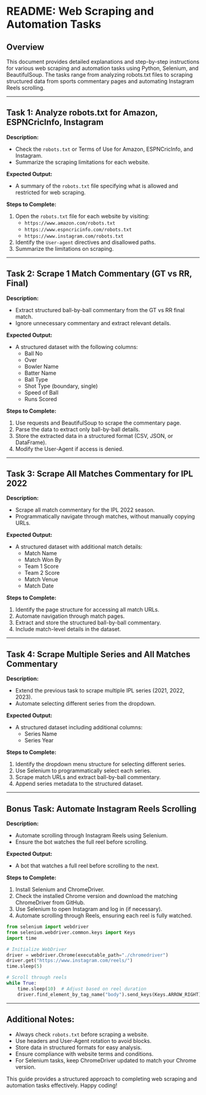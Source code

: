 # README: Web Scraping and Automation Tasks

## Overview
This document provides detailed explanations and step-by-step instructions for various web scraping and automation tasks using Python, Selenium, and BeautifulSoup. The tasks range from analyzing robots.txt files to scraping structured data from sports commentary pages and automating Instagram Reels scrolling.

---

## Task 1: Analyze robots.txt for Amazon, ESPNCricInfo, Instagram
**Description:**
- Check the `robots.txt` or Terms of Use for Amazon, ESPNCricInfo, and Instagram.
- Summarize the scraping limitations for each website.

**Expected Output:**
- A summary of the `robots.txt` file specifying what is allowed and restricted for web scraping.



**Steps to Complete:**
1. Open the `robots.txt` file for each website by visiting:
   - `https://www.amazon.com/robots.txt`
   - `https://www.espncricinfo.com/robots.txt`
   - `https://www.instagram.com/robots.txt`
2. Identify the `User-agent` directives and disallowed paths.
3. Summarize the limitations on scraping.

---

## Task 2: Scrape 1 Match Commentary (GT vs RR, Final)
**Description:**
- Extract structured ball-by-ball commentary from the GT vs RR final match.
- Ignore unnecessary commentary and extract relevant details.

**Expected Output:**
- A structured dataset with the following columns:
  - Ball No
  - Over
  - Bowler Name
  - Batter Name
  - Ball Type
  - Shot Type (boundary, single)
  - Speed of Ball
  - Runs Scored



**Steps to Complete:**
1. Use requests and BeautifulSoup to scrape the commentary page.
2. Parse the data to extract only ball-by-ball details.
3. Store the extracted data in a structured format (CSV, JSON, or DataFrame).
4. Modify the User-Agent if access is denied.

---

## Task 3: Scrape All Matches Commentary for IPL 2022
**Description:**
- Scrape all match commentary for the IPL 2022 season.
- Programmatically navigate through matches, without manually copying URLs.

**Expected Output:**
- A structured dataset with additional match details:
  - Match Name
  - Match Won By
  - Team 1 Score
  - Team 2 Score
  - Match Venue
  - Match Date



**Steps to Complete:**
1. Identify the page structure for accessing all match URLs.
2. Automate navigation through match pages.
3. Extract and store the structured ball-by-ball commentary.
4. Include match-level details in the dataset.

---

## Task 4: Scrape Multiple Series and All Matches Commentary
**Description:**
- Extend the previous task to scrape multiple IPL series (2021, 2022, 2023).
- Automate selecting different series from the dropdown.

**Expected Output:**
- A structured dataset including additional columns:
  - Series Name
  - Series Year



**Steps to Complete:**
1. Identify the dropdown menu structure for selecting different series.
2. Use Selenium to programmatically select each series.
3. Scrape match URLs and extract ball-by-ball commentary.
4. Append series metadata to the structured dataset.

---

## Bonus Task: Automate Instagram Reels Scrolling
**Description:**
- Automate scrolling through Instagram Reels using Selenium.
- Ensure the bot watches the full reel before scrolling.

**Expected Output:**
- A bot that watches a full reel before scrolling to the next.



**Steps to Complete:**
1. Install Selenium and ChromeDriver.
2. Check the installed Chrome version and download the matching ChromeDriver from GitHub.
3. Use Selenium to open Instagram and log in (if necessary).
4. Automate scrolling through Reels, ensuring each reel is fully watched.

```python
from selenium import webdriver
from selenium.webdriver.common.keys import Keys
import time

# Initialize WebDriver
driver = webdriver.Chrome(executable_path="./chromedriver")
driver.get("https://www.instagram.com/reels/")
time.sleep(5)

# Scroll through reels
while True:
    time.sleep(10)  # Adjust based on reel duration
    driver.find_element_by_tag_name("body").send_keys(Keys.ARROW_RIGHT)
```

---

## Additional Notes:
- Always check `robots.txt` before scraping a website.
- Use headers and User-Agent rotation to avoid blocks.
- Store data in structured formats for easy analysis.
- Ensure compliance with website terms and conditions.
- For Selenium tasks, keep ChromeDriver updated to match your Chrome version.

This guide provides a structured approach to completing web scraping and automation tasks effectively. Happy coding!

